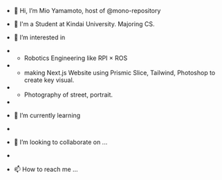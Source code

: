 - 👋 Hi, I’m Mio Yamamoto, host of @mono-repository

- 🏫 I'm a Student at Kindai University. Majoring CS.
- 👀 I’m interested in 
- * Robotics Engineering like RPI × ROS
- * making Next.js Website using Prismic Slice, Tailwind, Photoshop to create key visual.  
- * Photography of street, portrait.
- 
- 🌱 I’m currently learning
- 
- 💞️ I’m looking to collaborate on ...
- 
- 📫 How to reach me ...

<!---
mono-repository/mono-repository is a ✨ special ✨ repository because its `README.md` (this file) appears on your GitHub profile.
You can click the Preview link to take a look at your changes.
--->

